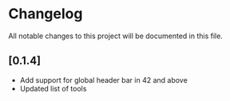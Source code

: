# Changelog

All notable changes to this project will be documented in this file.

## [0.1.4]

* Add support for global header bar in 42 and above
* Updated list of tools
